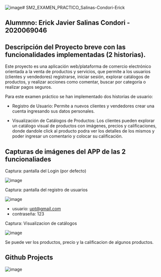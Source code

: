 ![image](https://github.com/user-attachments/assets/3b8f00cc-3dae-4911-bb78-eb0a77f2f0b3)# SM2_EXAMEN_PRACTICO_Salinas-Condori-Erick

## Alummno: Erick Javier Salinas Condori - 2020069046

## Descripción del Proyecto breve con las funcionalidades implementadas (2 historias). 

Este proyecto es una aplicación web/plataforma de comercio electrónico orientada a la venta de productos y servicios, que permite a los usuarios (clientes y vendedores) registrarse, iniciar sesión, explorar catálogos de productos, y realizar acciones como comentar, buscar por categoría o realizar pagos seguros.

Para este examen práctico se han implementado dos historias de usuario:

- Registro de Usuario: Permite a nuevos clientes y vendedores crear una cuenta ingresando sus datos personales.

- Visualización de Catálogos de Productos: Los clientes pueden explorar un catálogo visual de productos con imágenes, precios y calificaciones, donde dandole click al producto podra ver los detalles de los mismos y poder ingresar un comentario y colocar su calificación.

## Capturas de imágenes del APP de las 2 funcionaliades

Captura: pantalla del Login (por defecto)

![image](https://github.com/user-attachments/assets/e4ad4334-0e34-4720-82dc-1fb8fad14657)

Captura: pantalla del registro de usuarios

![image](https://github.com/user-attachments/assets/fba7f9bd-8dea-4131-8388-52bec9dd0e10)

- usuario: upt@gmail.com 
- contraseña: 123

Captura: Visualizacion de catálogos 

![image](https://github.com/user-attachments/assets/35c3fe78-0be7-43de-9825-20009d2a8cb7)

Se puede ver los productos, precio y la calificacion de algunos productos. 

## Github Projects

![image](https://github.com/user-attachments/assets/5388351d-429c-4254-a22a-68d739ae17f1)

